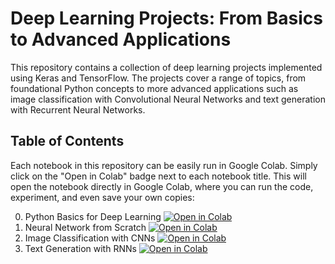 # Deep Learning Projects: From Basics to Advanced Applications

This repository contains a collection of deep learning projects implemented using Keras and TensorFlow. The projects cover a range of topics, from foundational Python concepts to more advanced applications such as image classification with Convolutional Neural Networks and text generation with Recurrent Neural Networks.

## Table of Contents

Each notebook in this repository can be easily run in Google Colab. Simply click on the "Open in Colab" badge next to each notebook title. This will open the notebook directly in Google Colab, where you can run the code, experiment, and even save your own copies:

0. Python Basics for Deep Learning [![Open in Colab](https://colab.research.google.com/assets/colab-badge.svg)](https://colab.research.google.com/github/gvessio/deep-learning-projects/blob/main/0_Python_Basics_for_Deep_Learning.ipynb)
1. Neural Network from Scratch [![Open in Colab](https://colab.research.google.com/assets/colab-badge.svg)](https://colab.research.google.com/github/gvessio/deep-learning-projects/blob/main/1_Neural_Network_from_Scratch.ipynb)
2. Image Classification with CNNs [![Open in Colab](https://colab.research.google.com/assets/colab-badge.svg)](https://colab.research.google.com/github/gvessio/deep-learning-projects/blob/main/2_Image_Classification_with_CNNs.ipynb)
3. Text Generation with RNNs [![Open in Colab](https://colab.research.google.com/assets/colab-badge.svg)](https://colab.research.google.com/github/gvessio/deep-learning-projects/blob/main/3_Text_Generation_with_RNNs.ipynb)
